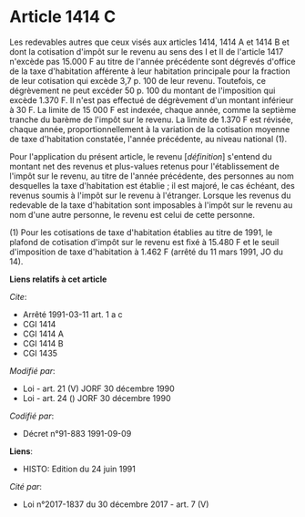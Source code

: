 # Article 1414 C

Les redevables autres que ceux visés aux articles 1414, 1414 A et 1414 B et dont la cotisation d'impôt sur le revenu au sens
des I et II de l'article 1417 n'excède pas 15.000 F au titre de l'année précédente sont dégrevés d'office de la taxe
d'habitation afférente à leur habitation principale pour la fraction de leur cotisation qui excède 3,7 p. 100 de leur revenu.
Toutefois, ce dégrèvement ne peut excéder 50 p. 100 du montant de l'imposition qui excède 1.370 F. Il n'est pas effectué de
dégrèvement d'un montant inférieur à 30 F. La limite de 15 000 F est indexée, chaque année, comme la septième tranche du
barème de l'impôt sur le revenu. La limite de 1.370 F est révisée, chaque année, proportionnellement à la variation de la
cotisation moyenne de taxe d'habitation constatée, l'année précédente, au niveau national (1).

Pour l'application du présent article, le revenu [*définition*] s'entend du montant net des revenus et plus-values retenus
pour l'établissement de l'impôt sur le revenu, au titre de l'année précédente, des personnes au nom desquelles la taxe
d'habitation est établie ; il est majoré, le cas échéant, des revenus soumis à l'impôt sur le revenu à l'étranger. Lorsque
les revenus du redevable de la taxe d'habitation sont imposables à l'impôt sur le revenu au nom d'une autre personne, le
revenu est celui de cette personne.

(1) Pour les cotisations de taxe d'habitation établies au titre de 1991, le plafond de cotisation d'impôt sur le revenu est
fixé à 15.480 F et le seuil d'imposition de taxe d'habitation à 1.462 F (arrêté du 11 mars 1991, JO du 14).

**Liens relatifs à cet article**

_Cite_:

  - Arrêté 1991-03-11 art. 1 a c
  - CGI 1414
  - CGI 1414 A
  - CGI 1414 B
  - CGI 1435

_Modifié par_:

  - Loi - art. 21 (V) JORF 30 décembre 1990
  - Loi - art. 24 () JORF 30 décembre 1990

_Codifié par_:

  - Décret n°91-883 1991-09-09

**Liens**:

  - HISTO: Edition du 24 juin 1991

_Cité par_:

  - Loi n°2017-1837 du 30 décembre 2017 - art. 7 (V)

